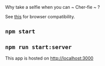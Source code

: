 Why take a selfie when you can ~ Cher-fie ~ ?

See [this](http://caniuse.com/#feat=stream) for browser compatibility.

## `npm start`
## `npm run start:server`

This app is hosted on [http://localhost:3000](http://localhost:3000)


